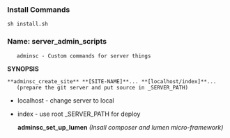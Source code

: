 ### Install Commands ###

    sh install.sh



### Name: server_admin_scripts
       adminsc - Custom commands for server things

**SYNOPSIS**

	**adminsc_create_site** **[SITE-NAME]**... **[localhost/index]**...
       (prepare the git server and put source in _SERVER_PATH)

 - localhost - change server to local 	
 - index - use root _SERVER_PATH for
   deploy

	**adminsc_set_up_lumen** 
	*(Insall composer and lumen micro-framework)*

